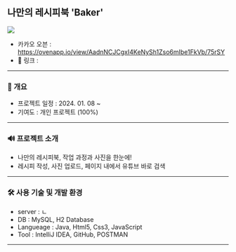 ## 나만의 레시피북 'Baker'

<img src="/">

* 카카오 오븐 : https://ovenapp.io/view/AadnNCJCgxI4KeNySh1Zso6mIbe1FkVb/75rSY
* 🔗 링크 :
---

### 📄 개요
* 프로젝트 일정 : 2024. 01. 08 ~
* 기여도 : 개인 프로젝트 (100%)
---

### 🔊 프로젝트 소개
* 나만의 레시피북, 작업 과정과 사진을 한눈에!
* 레시피 작성, 사진 업로드, 페이지 내에서 유튜브 바로 검색
---
### 🛠️ 사용 기술 및 개발 환경
* server : ㄴ
* DB : MySQL, H2 Database
* Langueage : Java, Html5, Css3, JavaScript
* Tool : IntelliJ IDEA, GitHub, POSTMAN
---
